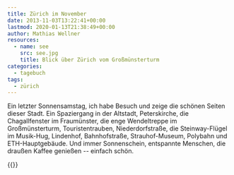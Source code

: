 ```yaml
---
title: Zürich im November
date: 2013-11-03T13:22:41+00:00
lastmod: 2020-01-13T21:38:49+00:00
author: Mathias Wellner
resources:
  - name: see
    src: see.jpg
    title: Blick über Zürich vom Großmünsterturm
categories:
  - tagebuch
tags:
  - zürich
---
```

Ein letzter Sonnensamstag, ich habe Besuch und zeige die schönen Seiten dieser Stadt. Ein Spaziergang in der Altstadt, Peterskirche, die Chagallfenster im Fraumünster, die enge Wendeltreppe im Großmünsterturm, Touristentrauben, Niederdorfstraße, die Steinway-Flügel im Musik-Hug, Lindenhof, Bahnhofstraße, Strauhof-Museum, Polybahn und ETH-Hauptgebäude. Und immer Sonnenschein, entspannte Menschen, die draußen Kaffee genießen -- einfach schön. 
<!--more-->

{{<responsive-image name="see">}}